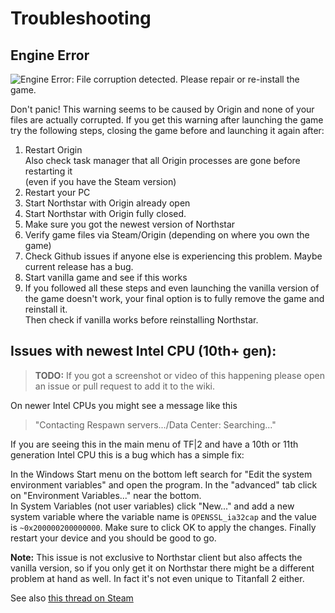 # Troubleshooting

## Engine Error

![Engine Error: File corruption detected. Please repair or re-install the game.](https://user-images.githubusercontent.com/39478251/147338706-74797220-7d7f-4c81-9ba0-d88e29a2a1e2.png)

Don't panic! This warning seems to be caused by Origin and none of your files are actually corrupted. If you get this warning after launching the game try the following steps, closing the game before and launching it again  after:

1. Restart Origin  
   Also check task manager that all Origin processes are gone before restarting it  
   (even if you have the Steam version)
2. Restart your PC
3. Start Northstar with Origin already open
4. Start Northstar with Origin fully closed.
5. Make sure you got the newest version of Northstar
6. Verify game files via Steam/Origin (depending on where you own the game)
7. Check Github issues if anyone else is experiencing this problem. Maybe current release has a bug.
8. Start vanilla game and see if this works
9. If you followed all these steps and even launching the vanilla version of the game doesn't work, your final option is to fully remove the game and reinstall it.  
   Then check if vanilla works before reinstalling Northstar.

## Issues with newest Intel CPU (10th+ gen):

> **TODO:** If you got a screenshot or video of this happening please open an issue or pull request to add it to the wiki.

On newer Intel CPUs you might see a message like this

> "Contacting Respawn servers.../Data Center: Searching..."

If you are seeing this in the main menu of TF|2 and have a 10th or 11th generation Intel CPU this is a bug which has a simple fix:

In the Windows Start menu on the bottom left search for "Edit the system environment variables" and open the program. In the "advanced" tab click on "Environment Variables..." near the bottom.  
In System Variables (not user variables) click "New..." and add a new system variable where the variable name is `OPENSSL_ia32cap` and the value is `~0x200000200000000`. Make sure to click OK to apply the changes. Finally restart your device and you should be good to go.

**Note:** This issue is not exclusive to Northstar client but also affects the vanilla version, so if you only get it on Northstar there might be a different problem at hand as well. In fact it's not even unique to Titanfall 2 either.

See also [this thread on Steam](https://steamcommunity.com/app/1237970/discussions/0/3081016749018656768/)
